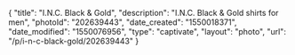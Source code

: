 {
    "title": "I.N.C. Black & Gold",
    "description": "I.N.C. Black & Gold shirts for men",
    "photoId": "202639443",
    "date_created": "1550018371",
    "date_modified": "1550076956",
    "type": "captivate",
    "layout": "photo",
    "url": "\/p\/i-n-c-black-gold\/202639443"
}